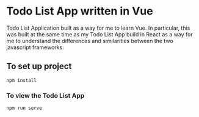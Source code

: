 # Todo List App written in Vue

Todo List Application built as a way for me to learn Vue. In particular, this was built at the same time as my Todo List App build in React as a way for me to understand the differences and similarities between the two javascript frameworks.

## To set up project
```
npm install
```

### To view the Todo List App
```
npm run serve
```
